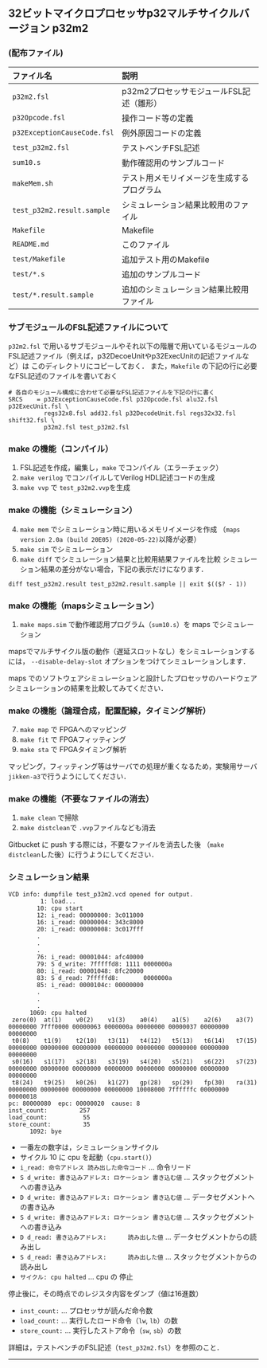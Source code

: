 32ビットマイクロプロセッサp32マルチサイクルバージョン p32m2
---

### (配布ファイル)

| ファイル名               | 説明                                      |
|:-------------------------|:------------------------------------------|
| `p32m2.fsl`              | p32m2プロセッサモジュールFSL記述（雛形）  |
| `p32Opcode.fsl`          | 操作コード等の定義                        |
| `p32ExceptionCauseCode.fsl` | 例外原因コードの定義                   |
| `test_p32m2.fsl`         | テストベンチFSL記述                       |
| `sum10.s`                | 動作確認用のサンプルコード                |
| `makeMem.sh`             | テスト用メモリイメージを生成するプログラム |
| `test_p32m2.result.sample` | シミュレーション結果比較用のファイル    |
| `Makefile`               | Makefile                                  |
| `README.md`              | このファイル                              |
| `test/Makefile`          | 追加テスト用のMakefile                    |
| `test/*.s`               | 追加のサンプルコード                      |
| `test/*.result.sample`   | 追加のシミュレーション結果比較用ファイル  |



### サブモジュールのFSL記述ファイルについて

`p32m2.fsl` で用いるサブモジュールやそれ以下の階層で用いているモジュールの
FSL記述ファイル（例えば，p32DecoeUnitやp32ExecUnitの記述ファイルなど）は
このディレクトリにコピーしておく．
また，`Makefile` の下記の行に必要なFSL記述のファイルを書いておく

    # 各自のモジュール構成に合わせて必要なFSL記述ファイルを下記の行に書く
    SRCS    = p32ExceptionCauseCode.fsl p32Opcode.fsl alu32.fsl p32ExecUnit.fsl \
              regs32x8.fsl add32.fsl p32DecodeUnit.fsl regs32x32.fsl shift32.fsl \
              p32m2.fsl test_p32m2.fsl



### make の機能（コンパイル）

1. FSL記述を作成，編集し，`make` でコンパイル（エラーチェック）
2. `make verilog` でコンパイルしてVerilog HDL記述コードの生成
3. `make vvp` で `test_p32m2.vvp`を生成


### make の機能（シミュレーション）

4. `make mem` でシミュレーション時に用いるメモリイメージを作成
   （`maps version 2.0a (build 20E05) (2020-05-22)`以降が必要）
5. `make sim` でシミュレーション
6. `make diff` でシミュレーション結果と比較用結果ファイルを比較
シミュレーション結果の差分がない場合，下記の表示だけになります．

```
diff test_p32m2.result test_p32m2.result.sample || exit $(($? - 1))
```


### make の機能（mapsシミュレーション）

1. `make maps.sim` で動作確認用プログラム（`sum10.s`）を maps でシミュレーション

mapsでマルチサイクル版の動作（遅延スロットなし）をシミュレーションするには，
`--disable-delay-slot` オプションをつけてシミュレーションします．

maps でのソフトウェアシミュレーションと設計したプロセッサのハードウェアシミュレーションの結果を比較してみてください．


### make の機能（論理合成，配置配線，タイミング解析）

7. `make map` で FPGAへのマッピング
8. `make fit` で FPGAフィッティング
9. `make sta` で FPGAタイミング解析

マッピング，フィッティング等はサーバでの処理が重くなるため，実験用サーバ`jikken-a3`で行うようにしてください．


### make の機能（不要なファイルの消去）

1. `make clean` で掃除
2. `make distclean`で `.vvp`ファイルなども消去

Gitbucket に push する際には，不要なファイルを消去した後
（`make distclean`した後）に行うようにしてください．


### シミュレーション結果


```
VCD info: dumpfile test_p32m2.vcd opened for output.
         1: load...
        10: cpu start
        12: i_read: 00000000: 3c011000
        16: i_read: 00000004: 343c8000
        20: i_read: 00000008: 3c017fff
        .
        .
        .
        76: i_read: 00001044: afc40000
        79: S d_write: 7fffffd8: 1111 0000000a
        80: i_read: 00001048: 8fc20000
        83: S d_read: 7fffffd8:       0000000a
        85: i_read: 0000104c: 00000000
        .
        .
        .
      1069: cpu halted
 zero(0)  at(1)    v0(2)    v1(3)    a0(4)    a1(5)    a2(6)    a3(7)  
00000000 7fff0000 00000063 0000000a 00000000 00000037 00000000 00000000
 t0(8)    t1(9)    t2(10)   t3(11)   t4(12)   t5(13)   t6(14)   t7(15) 
00000000 00000000 00000000 00000000 00000000 00000000 00000000 00000000
 s0(16)   s1(17)   s2(18)   s3(19)   s4(20)   s5(21)   s6(22)   s7(23) 
00000000 00000000 00000000 00000000 00000000 00000000 00000000 00000000
 t8(24)   t9(25)   k0(26)   k1(27)   gp(28)   sp(29)   fp(30)   ra(31) 
00000000 00000000 00000000 00000000 10008000 7ffffffc 00000000 00000018
pc: 80000080  epc: 00000020  cause: 8
inst_count:         257
load_count:          55
store_count:         35
      1092: bye
```

* 一番左の数字は，シミュレーションサイクル
* サイクル 10 に cpu を起動（`cpu.start()`）
* `i_read: 命令アドレス 読み出した命令コード` ... 命令リード
* `S d_write: 書き込みアドレス: ロケーション 書き込む値` ... スタックセグメントへの書き込み
* `D d_write: 書き込みアドレス: ロケーション 書き込む値` ... データセグメントへの書き込み
* `S d_write: 書き込みアドレス: ロケーション 書き込む値` ... スタックセグメントへの書き込み
* `D d_read: 書き込みアドレス:      読み出した値` ... データセグメントからの読み出し
* `S d_read: 書き込みアドレス:      読み出した値` ... スタックセグメントからの読み出し
* `サイクル: cpu halted` ... cpu の 停止

停止後に，その時点でのレジスタ内容をダンプ（値は16進数）

* `inst_count:` ... プロセッサが読んだ命令数
* `load_count:` ... 実行したロード命令（`lw`, `lb`）の数
* `store_count:` ... 実行したストア命令（`sw`, `sb`）の数

詳細は，テストベンチのFSL記述（`test_p32m2.fsl`）を参照のこと．

---
